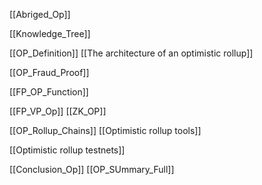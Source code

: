 


[[Abriged_Op]]


[[Knowledge_Tree]]



[[OP_Definition]]
[[The architecture of an optimistic rollup]]



[[OP_Fraud_Proof]]

[[FP_OP_Function]]

[[FP_VP_Op]]
[[ZK_OP]]

[[OP_Rollup_Chains]]
[[Optimistic rollup tools]]

[[Optimistic rollup testnets]]

[[Conclusion_Op]]
[[OP_SUmmary_Full]]